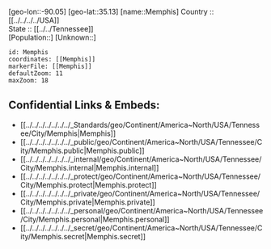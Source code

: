 ﻿---
location: [35.13,-90.05] 
mapzoom: [7,12] 
mapmarker: city 
type: City
tags:
- geo/City


SpocWebEntityId: 32407
isDeleted: false
confidential: public

---
[geo-lon::-90.05] 
[geo-lat::35.13] 
[name::Memphis] 
Country :: [[../../../../USA]]  
State :: [[../../Tennessee]]  
[Population::] 
[Unknown::] 


```leaflet
id: Memphis
coordinates: [[Memphis]] 
markerFile: [[Memphis]] 
defaultZoom: 11 
maxZoom: 18
```


## Confidential Links & Embeds: 
- [[../../../../../../../_Standards/geo/Continent/America~North/USA/Tennessee/City/Memphis|Memphis]] 
- [[../../../../../../../_public/geo/Continent/America~North/USA/Tennessee/City/Memphis.public|Memphis.public]] 
- [[../../../../../../../_internal/geo/Continent/America~North/USA/Tennessee/City/Memphis.internal|Memphis.internal]] 
- [[../../../../../../../_protect/geo/Continent/America~North/USA/Tennessee/City/Memphis.protect|Memphis.protect]] 
- [[../../../../../../../_private/geo/Continent/America~North/USA/Tennessee/City/Memphis.private|Memphis.private]] 
- [[../../../../../../../_personal/geo/Continent/America~North/USA/Tennessee/City/Memphis.personal|Memphis.personal]] 
- [[../../../../../../../_secret/geo/Continent/America~North/USA/Tennessee/City/Memphis.secret|Memphis.secret]] 
